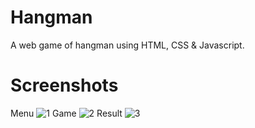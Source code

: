 # Hangman

A web game of hangman using HTML, CSS & Javascript.

# Screenshots

Menu
![1](https://user-images.githubusercontent.com/78076515/195616686-d84fdf3c-4f66-40e9-a309-fa1732d105c7.png)
Game
![2](https://user-images.githubusercontent.com/78076515/195616690-85255dac-39f3-4058-9d36-61c363e7d05c.jpg)
Result
![3](https://user-images.githubusercontent.com/78076515/195616694-4cfa5cf2-980b-45f9-b311-987a1479113b.png)
